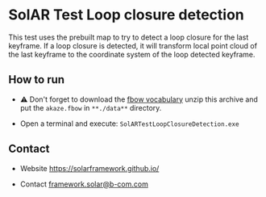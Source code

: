 SolAR Test Loop closure detection
=============

This test uses the prebuilt map to try to detect a loop closure for the last keyframe. 
If a loop closure is detected, it will transform local point cloud of the last keyframe to the coordinate system of the loop detected keyframe.

## How to run

* :warning: Don't forget to download the [fbow vocabulary](https://github.com/SolarFramework/binaries/releases/download/fbow%2F0.0.1%2Fwin/fbow_voc.zip) unzip this archive and put the `akaze.fbow` in ``**./data**`` directory.

* Open a terminal and execute: `SolARTestLoopClosureDetection.exe`

## Contact 

*   Website https://solarframework.github.io/

*   Contact framework.solar@b-com.com
